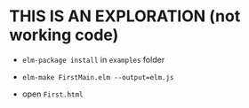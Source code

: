 # THIS IS AN EXPLORATION (not working code) 

- `elm-package install` in `examples` folder 

- `elm-make FirstMain.elm --output=elm.js`

- open `First.html`